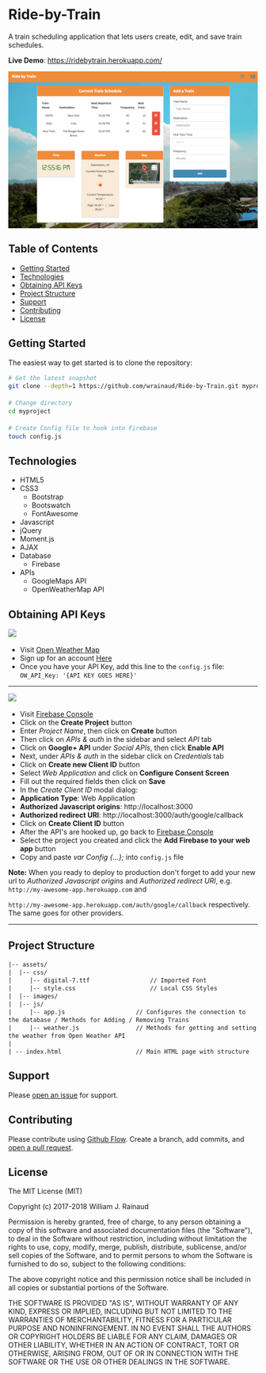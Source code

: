 # Ride-by-Train
A train scheduling application that lets users create, edit, and save train schedules.

**Live Demo**: https://ridebytrain.herokuapp.com/

<img src="assets/images/screenshot.png" alt="Ride-by-Train Screenshot" align="center" />

Table of Contents
-------

- [Getting Started](#getting-started)
- [Technologies](#technologies)
- [Obtaining API Keys](#obtaining-api-keys)
- [Project Structure](#project-structure)
- [Support](#support)
- [Contributing](#contributing)
- [License](#license)

Getting Started
---------------

The easiest way to get started is to clone the repository:

```bash
# Get the latest snapshot
git clone --depth=1 https://github.com/wrainaud/Ride-by-Train.git myproject

# Change directory
cd myproject

# Create Config file to hook into Firebase
touch config.js 
```
Technologies
-------

- HTML5
- CSS3
    - Bootstrap
    - Bootswatch
    - FontAwesome
- Javascript
- jQuery
- Moment.js
- AJAX
- Database
    - Firebase
- APIs
    - GoogleMaps API
    - OpenWeatherMap API

Obtaining API Keys
-------
<img src="https://openweathermap.org/themes/openweathermap/assets/vendor/owm/img/logo_OpenWeatherMap_orange.svg" width="200">

- Visit <a href="https://openweathermap.org/api" target="_blank">Open Weather Map</a>
- Sign up for an account <a href="http://home.openweathermap.org/users/sign_up" target="_blank"> Here </a>
- Once you have your API Key, add this line to the `config.js` file: `OW_API_Key: '{API KEY GOES HERE}'`
<hr>

<img src="https://firebase.google.com/_static/f6e16de9fa/images/firebase/lockup.png" width="200">

- Visit <a href="https://console.firebase.google.com" target="_blank">Firebase Console</a>
- Click on the **Create Project** button
- Enter *Project Name*, then click on **Create** button
- Then click on *APIs & auth* in the sidebar and select *API* tab
- Click on **Google+ API** under *Social APIs*, then click **Enable API**
- Next, under *APIs & auth* in the sidebar click on *Credentials* tab
- Click on **Create new Client ID** button
- Select *Web Application* and click on **Configure Consent Screen**
- Fill out the required fields then click on **Save**
- In the *Create Client ID* modal dialog:
 - **Application Type**: Web Application
 - **Authorized Javascript origins**: http://localhost:3000
 - **Authorized redirect URI**: http://localhost:3000/auth/google/callback
- Click on **Create Client ID** button
- After the API's are hooked up, go back to <a href="https://console.firebase.google.com" target="_blank">Firebase Console</a>
- Select the project you created and click the **Add Firebase to your web app** button
- Copy and paste *var Config {...};* into `config.js` file

**Note:** When you ready to deploy to production don't forget to
add your new url to *Authorized Javascript origins* and *Authorized redirect URI*,
e.g. `http://my-awesome-app.herokuapp.com` and

`http://my-awesome-app.herokuapp.com/auth/google/callback` respectively.
The same goes for other providers.
<hr>




Project Structure
-------
```
|-- assets/
|  |-- css/
|     |-- digital-7.ttf                 // Imported Font 
|     |-- style.css                     // Local CSS Styles
|  |-- images/                             
|  |-- js/                             
|     |-- app.js                    // Configures the connection to the database / Methods for Adding / Removing Trains
|     |-- weather.js                // Methods for getting and setting the weather from Open Weather API
| 
| -- index.html                     // Main HTML page with structure
```

Support
-------

Please [open an issue](https://github.com/wrainaud/Ride-by-Train/issues/new) for support.

Contributing
-------

Please contribute using [Github Flow](https://guides.github.com/introduction/flow/). Create a branch, add commits, and [open a pull request](https://github.com/wrainaud/Ride-by-Train/compare/).

License
-------

The MIT License (MIT)

Copyright (c) 2017-2018 William J. Rainaud

Permission is hereby granted, free of charge, to any person obtaining a copy of this software and associated documentation files (the "Software"), to deal in the Software without restriction, including without limitation the rights to use, copy, modify, merge, publish, distribute, sublicense, and/or sell copies of the Software, and to permit persons to whom the Software is furnished to do so, subject to the following conditions:

The above copyright notice and this permission notice shall be included in all copies or substantial portions of the Software.

THE SOFTWARE IS PROVIDED "AS IS", WITHOUT WARRANTY OF ANY KIND, EXPRESS OR IMPLIED, INCLUDING BUT NOT LIMITED TO THE WARRANTIES OF MERCHANTABILITY, FITNESS FOR A PARTICULAR PURPOSE AND NONINFRINGEMENT. IN NO EVENT SHALL THE AUTHORS OR COPYRIGHT HOLDERS BE LIABLE FOR ANY CLAIM, DAMAGES OR OTHER LIABILITY, WHETHER IN AN ACTION OF CONTRACT, TORT OR OTHERWISE, ARISING FROM, OUT OF OR IN CONNECTION WITH THE SOFTWARE OR THE USE OR OTHER DEALINGS IN THE SOFTWARE.  
